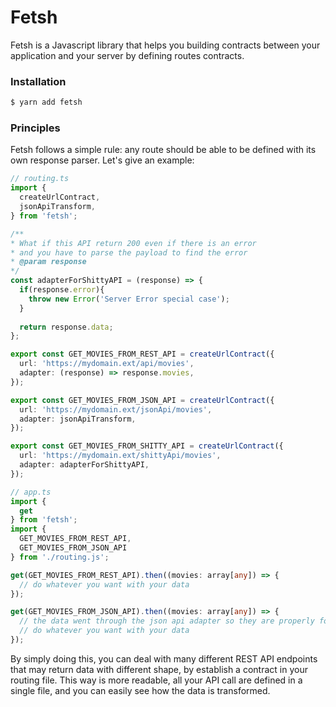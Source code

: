 # Fetsh

Fetsh is a Javascript library that helps you building contracts between your application and your server by defining routes contracts.

### Installation
```bash
$ yarn add fetsh
```

### Principles
Fetsh follows a simple rule: any route should be able to be defined with its own response parser.
Let's give an example:

```Typescript
// routing.ts
import {
  createUrlContract,
  jsonApiTransform,
} from 'fetsh';

/**
* What if this API return 200 even if there is an error
* and you have to parse the payload to find the error
* @param response
*/
const adapterForShittyAPI = (response) => {
  if(response.error){
    throw new Error('Server Error special case');
  }
  
  return response.data;
};

export const GET_MOVIES_FROM_REST_API = createUrlContract({
  url: 'https://mydomain.ext/api/movies',
  adapter: (response) => response.movies,
});

export const GET_MOVIES_FROM_JSON_API = createUrlContract({
  url: 'https://mydomain.ext/jsonApi/movies',
  adapter: jsonApiTransform,
});

export const GET_MOVIES_FROM_SHITTY_API = createUrlContract({
  url: 'https://mydomain.ext/shittyApi/movies',
  adapter: adapterForShittyAPI,
});
```

```Typescript
// app.ts
import {
  get
} from 'fetsh';
import {
  GET_MOVIES_FROM_REST_API,
  GET_MOVIES_FROM_JSON_API
} from './routing.js';

get(GET_MOVIES_FROM_REST_API).then((movies: array[any]) => {
  // do whatever you want with your data
});

get(GET_MOVIES_FROM_JSON_API).then((movies: array[any]) => {
  // the data went through the json api adapter so they are properly formated
  // do whatever you want with your data
});


```

By simply doing this, you can deal with many different REST API endpoints that may return data with different shape,
by establish a contract in your routing file. 
This way is more readable, all your API call are defined in a single file, and you can easily see how the data is transformed.
